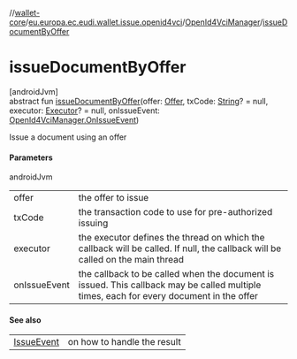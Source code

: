 //[wallet-core](../../../index.md)/[eu.europa.ec.eudi.wallet.issue.openid4vci](../index.md)/[OpenId4VciManager](index.md)/[issueDocumentByOffer](issue-document-by-offer.md)

# issueDocumentByOffer

[androidJvm]\
abstract fun [issueDocumentByOffer](issue-document-by-offer.md)(offer: [Offer](../-offer/index.md),
txCode: [String](https://kotlinlang.org/api/latest/jvm/stdlib/kotlin/-string/index.html)? = null,
executor: [Executor](https://developer.android.com/reference/kotlin/java/util/concurrent/Executor.html)? =
null, onIssueEvent: [OpenId4VciManager.OnIssueEvent](-on-issue-event/index.md))

Issue a document using an offer

#### Parameters

androidJvm

|              |                                                                                                                                         |
|--------------|-----------------------------------------------------------------------------------------------------------------------------------------|
| offer        | the offer to issue                                                                                                                      |
| txCode       | the transaction code to use for pre-authorized issuing                                                                                  |
| executor     | the executor defines the thread on which the callback will be called. If null, the callback will be called on the main thread           |
| onIssueEvent | the callback to be called when the document is issued. This callback may be called multiple times, each for every document in the offer |

#### See also

|                                        |                             |
|----------------------------------------|-----------------------------|
| [IssueEvent](../-issue-event/index.md) | on how to handle the result |
